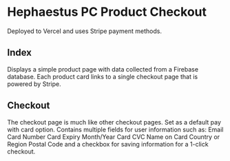 # Hephaestus PC Product Checkout
Deployed to Vercel and uses Stripe payment methods.

## Index
Displays a simple product page with data collected from a Firebase database.
Each product card links to a single checkout page that is powered by Stripe.

## Checkout
The checkout page is much like other checkout pages.
Set as a default pay with card option.
Contains multiple fields for user information such as:
Email
Card Number
Card Expiry Month/Year
Card CVC
Name on Card
Country or Region
Postal Code
and a checkbox for saving information for a 1-click checkout.